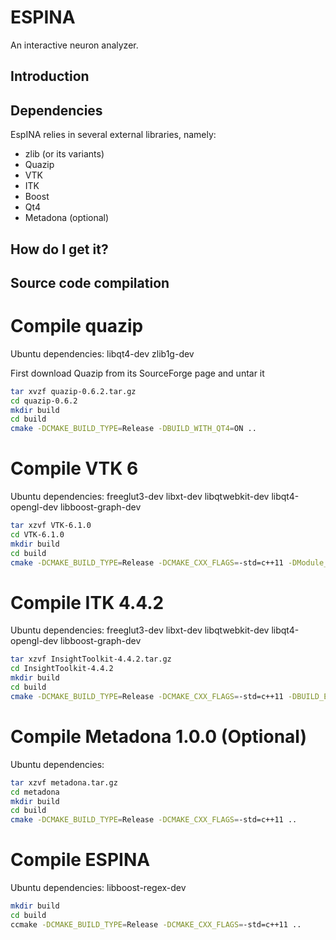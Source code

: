 ESPINA
=======

An interactive neuron analyzer.

## Introduction

## Dependencies

EspINA relies in several external libraries, namely:

- zlib (or its variants)
- Quazip
- VTK
- ITK
- Boost
- Qt4
- Metadona (optional)

## How do I get it?

## Source code compilation

# Compile quazip

Ubuntu dependencies:
libqt4-dev
zlib1g-dev

First download Quazip from its SourceForge page and untar it

```sh
tar xvzf quazip-0.6.2.tar.gz
cd quazip-0.6.2
mkdir build
cd build
cmake -DCMAKE_BUILD_TYPE=Release -DBUILD_WITH_QT4=ON ..
```

# Compile VTK 6
Ubuntu dependencies:
freeglut3-dev
libxt-dev
libqtwebkit-dev
libqt4-opengl-dev
libboost-graph-dev

```sh
tar xzvf VTK-6.1.0
cd VTK-6.1.0
mkdir build
cd build
cmake -DCMAKE_BUILD_TYPE=Release -DCMAKE_CXX_FLAGS=-std=c++11 -DModule_vtkInfovisBoost=ON -DModule_vtkInfovisBoostGraphAlg=ON -DVTK_Group_Qt=ON ..

```

# Compile ITK 4.4.2
Ubuntu dependencies:
freeglut3-dev
libxt-dev
libqtwebkit-dev
libqt4-opengl-dev
libboost-graph-dev

```sh
tar xzvf InsightToolkit-4.4.2.tar.gz
cd InsightToolkit-4.4.2
mkdir build
cd build
cmake -DCMAKE_BUILD_TYPE=Release -DCMAKE_CXX_FLAGS=-std=c++11 -DBUILD_EXAMPLES=OFF -DBUILD_SHARED_LIBS=ON -DBUILD_TESTING=OFF -DModule_ITKVtkGlue=ON -DVTK_DIR=<path to vtk build directory>  ..
```

# Compile Metadona 1.0.0 (Optional)
Ubuntu dependencies:

```sh
tar xzvf metadona.tar.gz
cd metadona
mkdir build
cd build
cmake -DCMAKE_BUILD_TYPE=Release -DCMAKE_CXX_FLAGS=-std=c++11 ..
```

# Compile ESPINA
Ubuntu dependencies:
libboost-regex-dev

```sh
mkdir build
cd build
ccmake -DCMAKE_BUILD_TYPE=Release -DCMAKE_CXX_FLAGS=-std=c++11 ..
```
